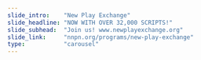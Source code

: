 ```yaml
---
slide_intro:    "New Play Exchange"
slide_headline: "NOW WITH OVER 32,000 SCRIPTS!"
slide_subhead:  "Join us! www.newplayexchange.org"
slide_link:     "nnpn.org/programs/new-play-exchange"
type:           "carousel"
---
```

